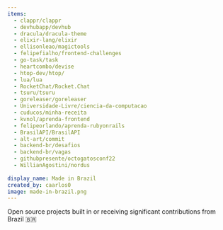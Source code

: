 ```yaml
---
items:
  - clappr/clappr
  - devhubapp/devhub
  - dracula/dracula-theme
  - elixir-lang/elixir
  - ellisonleao/magictools
  - felipefialho/frontend-challenges
  - go-task/task
  - heartcombo/devise
  - htop-dev/htop/
  - lua/lua
  - RocketChat/Rocket.Chat
  - tsuru/tsuru
  - goreleaser/goreleaser
  - Universidade-Livre/ciencia-da-computacao
  - cuducos/minha-receita
  - kvnol/aprenda-frontend
  - felipeorlando/aprenda-rubyonrails
  - BrasilAPI/BrasilAPI
  - alt-art/commit
  - backend-br/desafios
  - backend-br/vagas
  - githubpresente/octogatosconf22
  - WillianAgostini/nordus
  
display_name: Made in Brazil
created_by: caarlos0
image: made-in-brazil.png
---
```

Open source projects built in or receiving significant contributions from Brazil :brazil:
